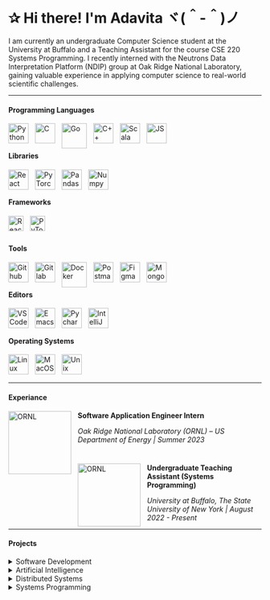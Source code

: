 # ✰ Hi there! I'm Adavita ヾ(＾-＾)ノ
I am currently an undergraduate Computer Science student at the University at Buffalo and a Teaching Assistant for the course CSE 220 Systems Programming. I recently interned with the Neutrons Data Interpretation Platform (NDIP) group at Oak Ridge National Laboratory, gaining valuable experience in applying computer science to real-world scientific challenges.
___
#### Programming Languages
<img align="left" alt="Python" width="40px" style="padding-right:10px;" src="https://cdn.jsdelivr.net/gh/devicons/devicon/icons/python/python-original.svg" />
<img align="left" alt="C" width="40px" style="padding-right:10px;" src="https://cdn.jsdelivr.net/gh/devicons/devicon/icons/c/c-original.svg" />
<img align="left" alt="Go" width="50px" style="padding-right:10px;" src="https://cdn.jsdelivr.net/gh/devicons/devicon/icons/go/go-original-wordmark.svg" />
<img align="left" alt="C++" width="40px" style="padding-right:10px;" src="https://cdn.jsdelivr.net/gh/devicons/devicon/icons/cplusplus/cplusplus-original.svg" />
<img align="left" alt="Scala" width="40px" style="padding-right:10px;" src="https://cdn.jsdelivr.net/gh/devicons/devicon/icons/scala/scala-original.svg" />
<img align="left" alt="JS" width="40px" style="padding-right:10px;" src="https://cdn.jsdelivr.net/gh/devicons/devicon/icons/javascript/javascript-original.svg" />
<br/>

#
#### Libraries
<img align="left" alt="React" width="40px" style="padding-right:10px;" src="https://cdn.jsdelivr.net/gh/devicons/devicon/icons/react/react-original.svg" />
<img align="left" alt="PyTorch" width="40px" style="padding-right:10px;" src="https://cdn.jsdelivr.net/gh/devicons/devicon/icons/pytorch/pytorch-original.svg" />
<img align="left" alt="Pandas" width="40px" style="padding-right:10px;" src="https://cdn.jsdelivr.net/gh/devicons/devicon/icons/pandas/pandas-original.svg" />
<img align="left" alt="Numpy" width="40px" style="padding-right:10px;" src="https://cdn.jsdelivr.net/gh/devicons/devicon/icons/numpy/numpy-original.svg" />
<br/>

#
#### Frameworks
<img align="left" alt="React" width="30px" style="padding-right:10px;" src="https://static-00.iconduck.com/assets.00/django-icon-1606x2048-lwmw1z73.png" />
<img align="left" alt="PyTorch" width="30px" style="padding-right:10px;" src="https://www.pngitem.com/pimgs/m/159-1595977_flask-python-logo-hd-png-download.png" />
<br/>

#
#### Tools
<img align="left" alt="Github" width="40px" style="padding-right:10px;" src="https://static-00.iconduck.com/assets.00/github-icon-2048x1988-jzvzcf2t.png" />
<img align="left" alt="Gitlab" width="40px" style="padding-right:10px;" src="https://static-00.iconduck.com/assets.00/gitlab-icon-2048x1885-1o0cwkbx.png" />
<img align="left" alt="Docker" width="50px" style="padding-right:10px;" src="https://cdn.jsdelivr.net/gh/devicons/devicon/icons/docker/docker-original.svg" />
<img align="left" alt="Postman" width="40px" style="padding-right:10px;" src="https://cdn.worldvectorlogo.com/logos/postman.svg" />
<img align="left" alt="Figma" width="40px" style="padding-right:10px;" src="https://cdn.jsdelivr.net/gh/devicons/devicon/icons/figma/figma-original.svg" />
<img align="left" alt="MongoDB" width="40px" style="padding-right:10px;" src="https://cdn.jsdelivr.net/gh/devicons/devicon/icons/mongodb/mongodb-original.svg" />
<br/>

#
#### Editors
<img align="left" alt="VSCode" width="40px" style="padding-right:10px;" src="https://cdn.jsdelivr.net/gh/devicons/devicon/icons/vscode/vscode-original.svg" />
<img align="left" alt="Emacs" width="40px" style="padding-right:10px;" src="https://icons.iconarchive.com/icons/papirus-team/papirus-apps/512/emacs-icon.png" />
<img align="left" alt="Pycharm" width="40px" style="padding-right:10px;" src="https://cdn.jsdelivr.net/gh/devicons/devicon/icons/pycharm/pycharm-original.svg" />
<img align="left" alt="IntelliJ" width="40px" style="padding-right:10px;" src="https://cdn.jsdelivr.net/gh/devicons/devicon/icons/intellij/intellij-original.svg" />
<br/>

#
#### Operating Systems
<img align="left" alt="Linux" width="40px" style="padding-right:10px;" src="https://cdn.jsdelivr.net/gh/devicons/devicon/icons/linux/linux-original.svg" />
<img align="left" alt="MacOS" width="40px" style="padding-right:10px;" src="https://www.freeiconspng.com/thumbs/mac-icon/apple-mac-icon-5.png" />
<img align="left" alt="Unix" width="40px" style="padding-right:10px;" src="https://cdn.jsdelivr.net/gh/devicons/devicon/icons/unix/unix-original.svg" />
<br/>

#
___
#### Experiance
<img align="left" alt="ORNL" width="125px" style="padding-right:10px;" src="https://gsmit.org/wp-content/uploads/2022/12/ORNL-logo.png" />
<p><b>Software Application Engineer Intern</b></p>
<p><i>Oak Ridge National Laboratory (ORNL) – US Department of Energy | Summer 2023</i></p>

#
<img align="left" alt="ORNL" width="125px" style="padding-right:10px;" src="https://upload.wikimedia.org/wikipedia/commons/thumb/0/0c/Buffalo_Bulls_logo.svg/1280px-Buffalo_Bulls_logo.svg.png" />
<p><b>Undergraduate Teaching Assistant (Systems Programming)</b></p>
<p><i>University at Buffalo, The State University of New York | August 2022 - Present</i></p>

___
#### Projects

<details>
  <summary>Software Development</summary>
  <br/>
  
  **Live Chat Application**
  
  _Python, JavaScript, MongoDB_
  
- Created a full-stack web application from scratch without the use of a pre-existing web server or web framework.
- Developed an authenticated chat server by parsing byte-level WebSocket frames to transmit messages across connected clients in real time. 
- Leveraged knowledge of HTTP, APIs, AJAX, databases, encryption, authentication, sockets, and security within this project.

#
**Campus Guide Mobile Application**

_React Native and JavaScript_

- Developed a mobile application compatible with Android and iOS which includes 10 features to help students navigate their college campus such as an interactive map which provides directions for students from any two buildings while utilizing the tunnel system at the university. 
- Completed under Agile Development using Scrum methodology.

#
**Battleship Game Website**

_Python, JavaScript, Flask_

- Developed a clone of the game Battleship, where multiple users can interact with each other in lobbies and send invitations to play.
- Constructed the backend components using the Flask framework, RESTful API and AJAX calls.
- Deployed using knowledge of Docker and Nginx.
#

</details>


<details>
  <summary>Artificial Intelligence</summary>
  <br/>

  **Machine Learning Flight Price Predictor**

  _Python and PyTorch_

- Trained a neural network model to predict the prices of flights and provide a user with the cheapest flight option based on their requirements.
- Developed using knowledge of pandas, matplotlib, skit-learn, and machine learning.
#

**Reinforcement Learning Gridworld**

_Python_

- Defined a NumPy environment grid with an agent, reward and obstacle states, and a goal state.
- Implemented SARSA and Q-learning algorithms to train the agent to find the optimal path towards the goal state.
- Used knowledge of matplotlib to create graphs to visualize the progression of total reward learned per episode.
#
</details>

<details>
  <summary>Distributed Systems</summary>
  <br/>

  **Kademlia Distributed Routing Table**

  _Go_

- Implemented a concurrent-safe hash table structure, Kademlia, and its API which utilizes knowledge of distributed data structures, communication patterns, peer-to-peer architecture and cryptographic primitives to efficiently use TCP communication amongst nodes.
#

**Raft Distributed Consensus**

_Go_

- Developed a simplified and concurrent-safe instance of the Raft consensus algorithm that is able to manage consensus among a cluster of distributed servers.
# 
</details>

<details>
  <summary>Systems Programming</summary>
  <br/>

  **Dynamic Memory Allocator**

  _C_

- Implemented a dynamic memory allocator that replaces malloc, calloc, realloc and free for heap memory in a Unix process.
- Developed efficiently using multipool allocation for allocation sizes up to 4096 bytes and sbrk for larger allocations.
#

**Producer-Consumer Queue**

_C_
- Created a semaphore using POSIX mutexes and condition variables, and used it to implement a FIFO producer-consumer queue data structure for passing data between threads. 
#
</details>




<!--
**adavitaj/adavitaj** is a ✨ _special_ ✨ repository because its `README.md` (this file) appears on your GitHub profile.

Here are some ideas to get you started:

- 🔭 I’m currently working on ...
- 🌱 I’m currently learning ...
- 👯 I’m looking to collaborate on ...
- 🤔 I’m looking for help with ...
- 💬 Ask me about ...
- 📫 How to reach me: ...
- 😄 Pronouns: ...
- ⚡ Fun fact: ...
-->
